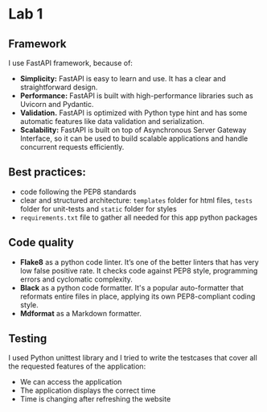 # Lab 1

## Framework

I use FastAPI framework, because of:

- **Simplicity:** FastAPI is easy to learn and use. It has a clear and straightforward design.
- **Performance:** FastAPI is built with high-performance libraries such as Uvicorn and Pydantic.
- **Validation.** FastAPI  is optimized with Python type hint and has some automatic features like data validation and serialization.
- **Scalability:** FastAPI is built on top of Asynchronous Server Gateway Interface, so it can be used to build scalable applications and handle concurrent requests efficiently.

## Best practices:

- code following the PEP8 standards
- clear and structured architecture: `templates` folder for html files, `tests` folder for unit-tests and `static` folder for styles
- `requirements.txt` file to gather all needed for this app python packages

## Code quality

- **Flake8** as a python code linter. It’s one of the better linters that has very low false positive rate. It checks code against PEP8 style, programming errors and cyclomatic complexity.
- **Black** as a python code formatter. It's a popular auto-formatter that reformats entire files in place, applying its own PEP8-compliant coding style.
- **Mdformat** as a Markdown formatter.

## Testing

I used Python unittest library and I tried to write the testcases that cover all the requested features of the application:

- We can access the application
- The application displays the correct time
- Time is changing after refreshing the website
